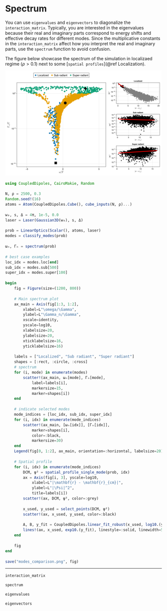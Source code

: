 # Spectrum

You can use `eigenvalues` and `eigenvectors` to diagonalize the `interaction_matrix`. Typically, you are interested in the eigenvalues because their real and imaginary parts correspond to energy shifts and effective decay rates for different modes. Since the multiplicative constants in the `interaction_matrix` affect how you interpret the real and imaginary parts, use the `spectrum` function to avoid confusion.

The figure below showcase the spectrum of the simulation in localizaed regime ($\rho > 0.1$) next to some [`spatial profiles`](@ref Localization).

![Alt text](modes_comparison.png)


```julia
using CoupledDipoles, CairoMakie, Random

N, ρ = 2500, 0.3
Random.seed!(16)
atoms = Atom(CoupledDipoles.Cube(), cube_inputs(N, ρ)...)

w₀, s, Δ = 4π, 1e-5, 0.0
laser = Laser(Gaussian3D(w₀), s, Δ)

prob = LinearOptics(Scalar(), atoms, laser)
modes = classify_modes(prob)

ωₙ, Γₙ = spectrum(prob)

# best case examples
loc_idx = modes.loc[end]
sub_idx = modes.sub[500]
super_idx = modes.super[100]

begin
    fig = Figure(size=(1200, 800))

    # Main spectrum plot
    ax_main = Axis(fig[1:3, 1:2],
        xlabel=L"\omega/\Gamma",
        ylabel=L"\Gamma_n/\Gamma",
        xscale=identity,
        yscale=log10,
        xlabelsize=20,
        ylabelsize=20,
        xticklabelsize=16,
        yticklabelsize=16)

    labels = ["Localized", "Sub radiant", "Super radiant"]
    shapes = [:rect, :circle, :cross]
    # spectrum
    for (i, mode) in enumerate(modes)
        scatter!(ax_main, ωₙ[mode], Γₙ[mode],
            label=labels[i],
            markersize=15,
            marker=shapes[i])
    end

    # indicate selected modes
    mode_indices = [loc_idx, sub_idx, super_idx]
    for (i, idx) in enumerate(mode_indices)
        scatter!(ax_main, [ωₙ[idx]], [Γₙ[idx]],
            marker=shapes[i],
            color=:black,
            markersize=30)
    end
    Legend(fig[0, 1:2], ax_main, orientation=:horizontal, labelsize=20)

    # Spatial profile
    for (i, idx) in enumerate(mode_indices)
        DCM, ψ² = spatial_profile_single_mode(prob, idx)
        ax = Axis(fig[i, 3], yscale=log10,
            xlabel=L"|\mathbf{r} - \mathbf{r}_{cm}|",
            ylabel=L"|\Psi|^2",
            title=labels[i])
        scatter!(ax, DCM, ψ², color=:grey)

        x_used, y_used = select_points(DCM, ψ²)
        scatter!(ax, x_used, y_used, color=:black)

        A, B, y_fit = CoupledDipoles.linear_fit_robust(x_used, log10.(y_used))
        lines!(ax, x_used, exp10.(y_fit), linestyle=:solid, linewidth=5, color=:red)
    end

    fig
end

save("modes_comparison.png", fig)
```

---


```@docs
interaction_matrix
```

```@docs
spectrum
```

```@docs
eigenvalues
```

```@docs
eigenvectors
```
